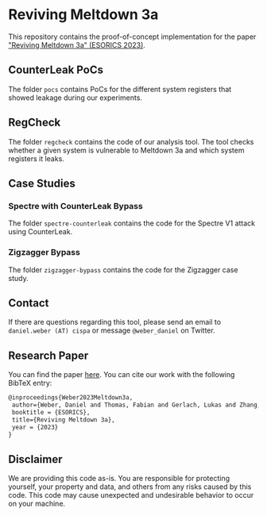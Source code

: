 # Reviving Meltdown 3a

This repository contains the proof-of-concept implementation for the paper ["Reviving Meltdown 3a" (ESORICS 2023)](https://publications.cispa.saarland/4010/1/meltdown3a_esorics23.pdf).

## CounterLeak PoCs
The folder `pocs` contains PoCs for the different system registers that showed leakage during our experiments.

## RegCheck
The folder `regcheck` contains the code of our analysis tool.
The tool checks whether a given system is vulnerable to Meltdown 3a and which system registers it leaks.

## Case Studies

### Spectre with CounterLeak Bypass
The folder `spectre-counterleak` contains the code for the Spectre V1 attack using CounterLeak.

### Zigzagger Bypass
The folder `zigzagger-bypass` contains the code for the Zigzagger case study.

## Contact
If there are questions regarding this tool, please send an email to `daniel.weber (AT) cispa` or message `@weber_daniel` on Twitter.

## Research Paper
You can find the paper [here](https://publications.cispa.saarland/4010/1/meltdown3a_esorics23.pdf).
You can cite our work with the following BibTeX entry:
```latex
@inproceedings{Weber2023Meltdown3a,
 author={Weber, Daniel and Thomas, Fabian and Gerlach, Lukas and Zhang, Ruiyi and Schwarz, Michael},
 booktitle = {ESORICS},
 title={Reviving Meltdown 3a},
 year = {2023}
}
```

## Disclaimer
We are providing this code as-is. 
You are responsible for protecting yourself, your property and data, and others from any risks caused by this code. 
This code may cause unexpected and undesirable behavior to occur on your machine. 
